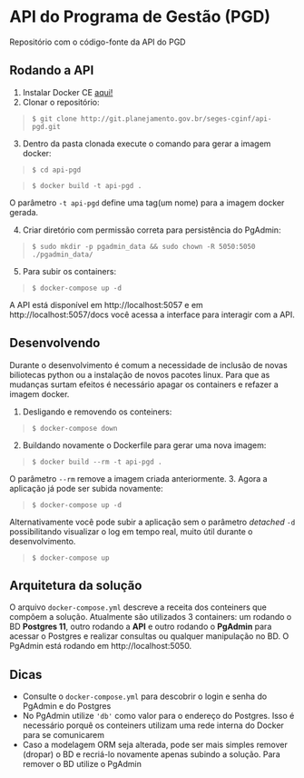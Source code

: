 # API do Programa de Gestão (PGD)

Repositório com o código-fonte da API do PGD

## Rodando a API

1. Instalar Docker CE [aqui!](https://docs.docker.com/get-docker/)
2. Clonar o repositório:
> ```$ git clone http://git.planejamento.gov.br/seges-cginf/api-pgd.git```

3. Dentro da pasta clonada execute o comando para gerar a imagem docker:
> ```$ cd api-pgd```

> ```$ docker build -t api-pgd .```

O parâmetro `-t api-pgd` define uma tag(um nome) para a imagem docker gerada.

4. Criar diretório com permissão correta para persistência do PgAdmin:
> ```$ sudo mkdir -p pgadmin_data && sudo chown -R 5050:5050 ./pgadmin_data/```

5. Para subir os containers:
> ```$ docker-compose up -d```

A API está disponível em http://localhost:5057 e em http://localhost:5057/docs você acessa a interface para interagir com a API.

## Desenvolvendo

Durante o desenvolvimento é comum a necessidade de inclusão de novas biliotecas python ou a instalação de novos pacotes linux. Para que as mudanças surtam efeitos é necessário apagar os containers e refazer a imagem docker.

1. Desligando e removendo os conteiners:
> `$ docker-compose down`

2. Buildando novamente o Dockerfile para gerar uma nova imagem:
> ```$ docker build --rm -t api-pgd .```

O parâmetro `--rm` remove a imagem criada anteriormente.
3. Agora a aplicação já pode ser subida novamente:
> ```$ docker-compose up -d```

Alternativamente você pode subir a aplicação sem o parâmetro _detached_ `-d` possibilitando visualizar o log em tempo real, muito útil durante o desenvolvimento.
> ```$ docker-compose up```

## Arquitetura da solução
O arquivo `docker-compose.yml` descreve a receita dos conteiners que compõem a solução. Atualmente são utilizados 3 containers: um rodando o BD **Postgres 11**, outro rodando a **API** e outro rodando o **PgAdmin** para acessar o Postgres e realizar consultas ou qualquer manipulação no BD. O PgAdmin está rodando em http://localhost:5050.


## Dicas

* Consulte o `docker-compose.yml` para descobrir o login e senha do PgAdmin e do Postgres
* No PgAdmin utilize `'db'` como valor para o endereço do Postgres. Isso é necessário porquê os conteiners utilizam uma rede interna do Docker para se comunicarem
* Caso a modelagem ORM seja alterada, pode ser mais simples remover (dropar) o BD e recriá-lo novamente apenas subindo a solução. Para remover o BD utilize o PgAdmin
